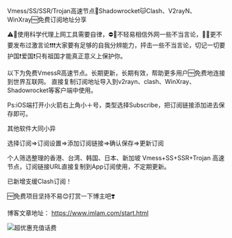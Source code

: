 Vmess/SS/SSR/Trojan高速节点🚀Shadowrocket🐱Clash、V2rayN、WinXray🆓免费订阅地址分享

⚠️🔞使用科学代理上网工具需要自律，⛔🙅不轻易相信外网一些不当言论，🤫🈲更不要发布过激言论❗❗❗大家要有足够的自我分辨能力，抨击一些不当言论，切记一切要护国❗爱国❗只有祖国才能真正意义上保护你。

以下为免费VmessR高速节点。长期更新，长期有效，帮助更多用户🆓免费地连接到世界互联网。 直接复制订阅地址导入到v2rayn、clash、WinXray、Shadowrocket等客户端中使用。

Ps:iOS端打开小火箭右上角小＋号，类型选择Subscribe，把订阅链接添加进去保存即可。

其他软件大同小异

选择订阅=>订阅设置=>添加订阅链接=>确认保存=>更新订阅

个人筛选整理的香港、台湾、韩国、日本、新加坡 Vmess+SS+SSR+Trojan 高速节点，订阅链接URL直接复制到App订阅使用，不定期更新。

已新增支缓Clash订阅！

🆓免费项目坚持不易😊打赏一下博主吧❣️

博客文章地址：
https://www.imlam.com/start.html

![超优惠充值话费][1]

  [1]: https://pic2.zhimg.com/80/v2-c98dd0b4e9e849cd5e4c395993889371_720w.jpg
